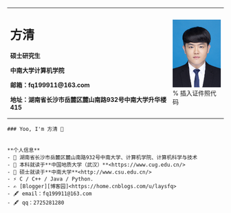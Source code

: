 <table border="0">
  <tr>
    <td width="75%">
      <h1>方清</h1>
      <p><b>硕士研究生</b></p>
      <p><b>中南大学计算机学院</b></p>
      <p><b>邮箱：fq199911@163.com</b></p>
      <p><b>地址：湖南省长沙市岳麓区麓山南路932号中南大学升华楼415</b></p>
    </td>
    <td width="25%">
      <img src="/fq.jpg" width="100%">      % 插入证件照代码
    </td>
  </tr>
</table>

```
### Yoo, I'm 方清 👋


**个人信息**
- 🍻 湖南省长沙市岳麓区麓山南路932号中南大学、计算机学院、计算机科学与技术
- 🍻 本科就读于**中国地质大学（武汉）**<https://www.cug.edu.cn/>
- 🍻 硕士就读于**中南大学**<http://www.csu.edu.cn/>
- ⚡ C / C++ / Java / Python.
- ✍️ [Blogger][博客园]<https://home.cnblogs.com/u/laysfq>
- 🖋 email：fq199911@163.com
- 🖋 qq：2725281280
```
